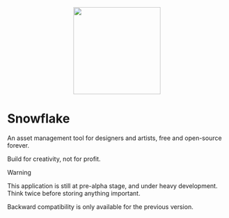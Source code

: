 <div style="display: flex; justify-content: center; width: 100%">
    <image src="./src-tauri/icons/snowflake.svg" width="200px" height="200px"/>
</div>

# Snowflake

An asset management tool for designers and artists, free and open-source forever.

Build for creativity, not for profit.

> [!WARNING]
> This application is still at pre-alpha stage, and under heavy development. Think twice before storing anything important.
>
> Backward compatibility is only available for the previous version.
